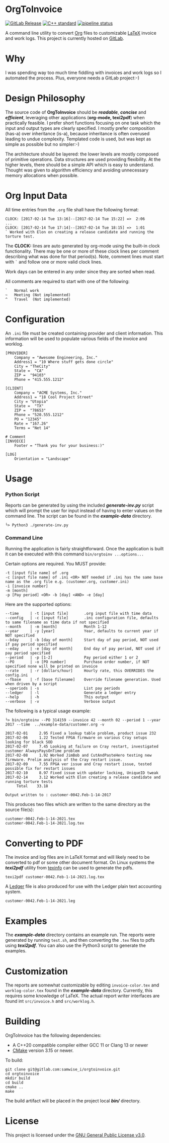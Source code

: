 # OrgToInvoice

[![GitLab Release](https://img.shields.io/gitlab/v/release/32486008?sort=semver&style=flat-square)](https://gitlab.com/samwise_i/orgtoinvoice/-/releases)
[![C++ standard](https://img.shields.io/badge/standard-C%2B%2B20-blue?logo=c%2B%2B&style=flat-square)](https://en.cppreference.com/w/cpp/compiler_support/20)
[![pipeline status](https://gitlab.com/samwise_i/orgtoinvoice/badges/main/pipeline.svg?style=flat-square)](https://gitlab.com/samwise_i/orgtoinvoice/-/commits/main)

A command line utility to convert [Org](https://orgmode.org) files to customizable [LaTeX](https://www.latex-project.org) invoice and work logs. This project is currently hosted on [GitLab](https://gitlab.com/samwise_i/orgtoinvoice).

# Why

I was spending way too much time fiddling with invoices and work logs so I automated the process. Plus, everyone needs a GitLab project:-)

# Design Philosophy

The source code of **OrgToInvoice** should be **_readable_**, **_concise_** and **_efficient_**, leveraging other applications (**org-mode, texi2pdf**) when practically feasible. I prefer short functions focusing on one task which the input and output types are clearly specified. I mostly prefer composition (has-a) over inheritance (is-a), because inheritance is often overused leading to undue complexity. Templated code is used, but was kept as simple as possible but no simpler:-)

The architecture should be layered: the lower levels are mostly composed of primitive operations. Data structures are used providing flexibility. At the higher levels, there should be a simple API which is easy to understand. Thought was given to algorithm efficiency and avoiding unnecessary memory allocations when possible.

# Org Input Data

All time entries from the `.org` file shall have the following format:

  ```
  CLOCK: [2017-02-14 Tue 13:16]--[2017-02-14 Tue 15:22] =>  2:06
  ...
  CLOCK: [2017-02-14 Tue 17:14]--[2017-02-14 Tue 18:15] =>  1:01
  ` Worked with Elon on creating a release candidate and running the torture test.
  ```

The **CLOCK:** lines are auto generated by org-mode using the built-in clock functionality. There may be one or more of these clock lines per comment describing what was done for that period(s). Note, comment lines must start with ``` ` ``` and follow one or more valid clock lines.

Work days can be entered in any order since they are sorted when read.

All comments are required to start with one of the following:
  ```
  `   Normal work
  ~   Meeting (Not implemented)
  ^   Travel  (Not implemented)
  ```

# Configuration

An `.ini` file must be created containing provider and client information. This information will be used to populate various fields of the invoice and worklog.

  ```
  [PROVIDER]
      Company = "Awesome Engineering, Inc."
      Address1 = "10 Where stuff gets done circle"
      City = "TheCity"
      State =  "CA"
      ZIP =  "94103"
      Phone = "415.555.1212"

  [CLIENT]
      Company = "ACME Systems, Inc."
      Address1 = "18 Cool Project Street"
      City = "Utopia"
      State =  "TX"
      ZIP =  "78653"
      Phone = "520.555.1212"
      PO = "12345"
      Rate = "167.26"
      Terms = "Net 14"

  # Comment 
  [INVOICE]
      Footer = "Thank you for your business:)"

  [LOG]
      Orientation = "Landscape"
  ```

# Usage

### Python Script

Reports can be generated by using the included **_generate-inv.py_** script which will prompt the user for input instead of having to enter values on the command line. The script can be found in the **_example-data_** directory.
    
  `└> Python3 ./generate-inv.py`

### Command Line

Running the application is fairly straightforward. Once the application is built it can be executed with this command `bin/orgtoinv ...options...`

Certain options are required. You MUST provide:

  ```
  -t [input file name] of .org
  -c [input file name] of .ini <OR> NOT needed if .ini has the same base name as the .org file e.g. (customer.org, customer.ini)
  -i [invoice number]
  -m [month]
  -p [Pay period] <OR> -b [day] <AND> -e [day]
  ```

Here are the supported options:

  ```
  --time     | -t [input file]       .org input file with time data
  --config   | -c [input file]       .ini configuration file, defaults to same filename as time data if not specified
  --month    | -m [month]            Month 1-12 
  --year     | -y [year]             Year, defaults to current year if NOT specified
  --bday     | -b [day of month]     Start day of pay period, NOT used if pay period specified
  --eday     | -e [day of month]     End day of pay period, NOT used if pay period specified
  --period   | -p [1-2]              Pay period either 1 or 2
  --PO       | -o [PO number]        Purchase order number, if NOT specified none will be printed on invoice
  --rate     | -r [dollars/hour]     Hourly rate, this OVERRIDES the config.ini
  --fbase    | -f [base filename]    Override filename generation. Used when driven by a script
  --speriods | -s                    List pay periods
  --ledger   | -l                    Generate a ledger entry
  --help     | -h                    This output
  --verbose  | -v                    Verbose output
  ```

The following is a typical usage example:

  ```
  └> bin/orgtoinv --PO 314159 --invoice 42 --month 02 --period 1 --year 2017 --time  ../example-data/customer.org -v

  2017-02-01     2.95 Fixed a lookup table problem, product issue 232
  2017-02-06     1.22 Tested FPGA firmware on various Cray setups looking for black SOD
  2017-02-07     7.45 Looking at failure on Cray restart, investigated customer AlwaysPaysOnTime problem 
  2017-02-08     1.92 Worked JimBob and CutAndPasteHero testing new firmware. Prelim analysis of the Cray restart issue.
  2017-02-09     7.55 FPGA ver issue and Cray restart issue, tested possible fix for restart issues
  2017-02-10     8.97 Fixed issue with updater locking, UniqueID tweak
  2017-02-14     3.12 Worked with Elon creating a release candidate and running torture tests
       Total    33.18

  Output written to : customer-0042.Feb-1-14-2017
  ```

This produces two files which are written to the same directory as the source file(s):

  ```
  customer-0042.Feb-1-14-2021.tex
  customer-0042.Feb-1-14-2021.log.tex
  ```
    
# Converting to PDF

The invoice and log files are in LaTeX format and will likely need to be converted to pdf or some other document format. On Linux systems the **_texi2pdf_** utility from [texinfo](https://www.gnu.org/software/texinfo/) can be used to generate the pdfs.

  `texi2pdf customer-0042.Feb-1-14-2021.log.tex`

A [Ledger](https://plaintextaccounting.org) file is also produced for use with the Ledger plain text accounting system.

  `customer-0042.Feb-1-14-2021.leg`

# Examples

The **_example-data_** directory contains an example run. The reports were generated by running `test.sh`, and then converting the `.tex` files to pdfs using **_texi2pdf_**. You can also use the Python3 script to generate the examples.

# Customization

The reports are somewhat customizable by editing `invoice-color.tex` and `worklog-color.tex` found in the **_example-data_** directory. Currently, this requires some knowledge of LaTeX. The actual report writer interfaces are found int `src/invoice.h` and `src/worklog.h`.

# Building

OrgToInvoice has the following dependencies:
- A C++20 compatible compiler either GCC 11 or Clang 13 or newer
- [CMake](https://cmake.org/) version 3.15 or newer. 

To build:

  ```
  git clone git@gitlab.com:samwise_i/orgtoinvoice.git
  cd orgtoinvoice
  mkdir build
  cd build
  cmake ..
  make
  ```

The build artifact will be placed in the project local **_bin/_** directory.

# License

This project is licensed under the [GNU General Public License v3.0](https://www.gnu.org/licenses/).

